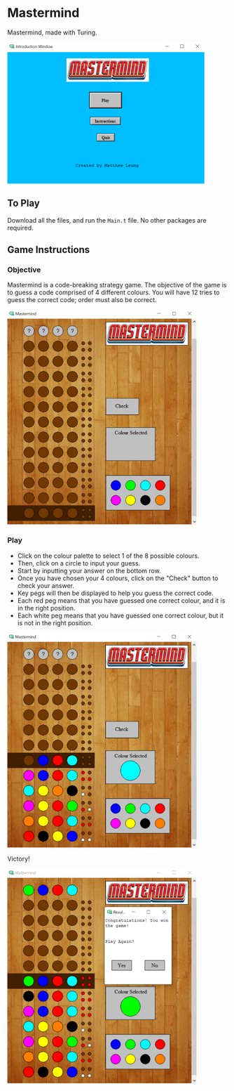 # Mastermind
Mastermind, made with Turing.


<img src="https://github.com/mattleung10/Mastermind/blob/master/Images/examples/Mastermind1.png" alt="" height="322" width="450"/>

## To Play
Download all the files, and run the `Main.t` file. No other packages are required.

## Game Instructions
### Objective
Mastermind is a code-breaking strategy game. The objective of the game is to guess a code comprised of 4 different colours. You will have 12 tries to guess the correct code; order must also be correct.

<img src="https://github.com/mattleung10/Mastermind/blob/master/Images/examples/Mastermind2.png" alt="" height="489" width="432"/>

### Play
- Click on the colour palette to select 1 of the 8 possible colours.
- Then, click on a circle to input your guess.
- Start by inputting your answer on the bottom row.
- Once you have chosen your 4 colours, click on the "Check" button to check your answer.
- Key pegs will then be displayed to help you guess the correct code.
- Each red peg means that you have guessed one correct colour, and it is in the right position. 
- Each white peg means that you have guessed one correct colour, but it is not in the right position.


<img src="https://github.com/mattleung10/Mastermind/blob/master/Images/examples/Mastermind3.png" alt="" height="489" width="432"/>

Victory!


<img src="https://github.com/mattleung10/Mastermind/blob/master/Images/examples/Mastermind4.png" alt="" height="489" width="432"/>

